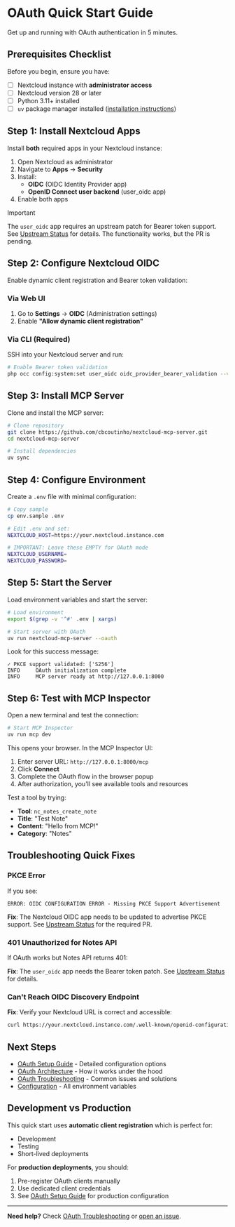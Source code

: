 # OAuth Quick Start Guide

Get up and running with OAuth authentication in 5 minutes.

## Prerequisites Checklist

Before you begin, ensure you have:

- [ ] Nextcloud instance with **administrator access**
- [ ] Nextcloud version 28 or later
- [ ] Python 3.11+ installed
- [ ] `uv` package manager installed ([installation instructions](https://docs.astral.sh/uv/getting-started/installation/))

## Step 1: Install Nextcloud Apps

Install **both** required apps in your Nextcloud instance:

1. Open Nextcloud as administrator
2. Navigate to **Apps** → **Security**
3. Install:
   - **OIDC** (OIDC Identity Provider app)
   - **OpenID Connect user backend** (user_oidc app)
4. Enable both apps

> [!IMPORTANT]
> The `user_oidc` app requires an upstream patch for Bearer token support. See [Upstream Status](oauth-upstream-status.md) for details. The functionality works, but the PR is pending.

## Step 2: Configure Nextcloud OIDC

Enable dynamic client registration and Bearer token validation:

### Via Web UI

1. Go to **Settings** → **OIDC** (Administration settings)
2. Enable **"Allow dynamic client registration"**

### Via CLI (Required)

SSH into your Nextcloud server and run:

```bash
# Enable Bearer token validation
php occ config:system:set user_oidc oidc_provider_bearer_validation --value=true --type=boolean
```

## Step 3: Install MCP Server

Clone and install the MCP server:

```bash
# Clone repository
git clone https://github.com/cbcoutinho/nextcloud-mcp-server.git
cd nextcloud-mcp-server

# Install dependencies
uv sync
```

## Step 4: Configure Environment

Create a `.env` file with minimal configuration:

```bash
# Copy sample
cp env.sample .env

# Edit .env and set:
NEXTCLOUD_HOST=https://your.nextcloud.instance.com

# IMPORTANT: Leave these EMPTY for OAuth mode
NEXTCLOUD_USERNAME=
NEXTCLOUD_PASSWORD=
```

## Step 5: Start the Server

Load environment variables and start the server:

```bash
# Load environment
export $(grep -v '^#' .env | xargs)

# Start server with OAuth
uv run nextcloud-mcp-server --oauth
```

Look for this success message:

```
✓ PKCE support validated: ['S256']
INFO     OAuth initialization complete
INFO     MCP server ready at http://127.0.0.1:8000
```

## Step 6: Test with MCP Inspector

Open a new terminal and test the connection:

```bash
# Start MCP Inspector
uv run mcp dev
```

This opens your browser. In the MCP Inspector UI:

1. Enter server URL: `http://127.0.0.1:8000/mcp`
2. Click **Connect**
3. Complete the OAuth flow in the browser popup
4. After authorization, you'll see available tools and resources

Test a tool by trying:
- **Tool**: `nc_notes_create_note`
- **Title**: "Test Note"
- **Content**: "Hello from MCP!"
- **Category**: "Notes"

## Troubleshooting Quick Fixes

### PKCE Error

If you see:
```
ERROR: OIDC CONFIGURATION ERROR - Missing PKCE Support Advertisement
```

**Fix**: The Nextcloud OIDC app needs to be updated to advertise PKCE support. See [Upstream Status](oauth-upstream-status.md) for the required PR.

### 401 Unauthorized for Notes API

If OAuth works but Notes API returns 401:

**Fix**: The `user_oidc` app needs the Bearer token patch. See [Upstream Status](oauth-upstream-status.md) for details.

### Can't Reach OIDC Discovery Endpoint

**Fix**: Verify your Nextcloud URL is correct and accessible:

```bash
curl https://your.nextcloud.instance.com/.well-known/openid-configuration
```

## Next Steps

- [OAuth Setup Guide](oauth-setup.md) - Detailed configuration options
- [OAuth Architecture](oauth-architecture.md) - How it works under the hood
- [OAuth Troubleshooting](oauth-troubleshooting.md) - Common issues and solutions
- [Configuration](configuration.md) - All environment variables

## Development vs Production

This quick start uses **automatic client registration** which is perfect for:
- Development
- Testing
- Short-lived deployments

For **production deployments**, you should:
1. Pre-register OAuth clients manually
2. Use dedicated client credentials
3. See [OAuth Setup Guide](oauth-setup.md) for production configuration

---

**Need help?** Check [OAuth Troubleshooting](oauth-troubleshooting.md) or [open an issue](https://github.com/cbcoutinho/nextcloud-mcp-server/issues).
